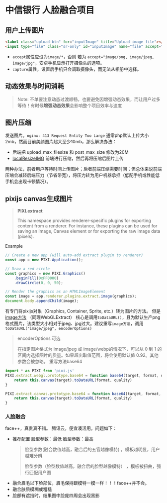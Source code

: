 # 中信银行 人脸融合项目

## 用户上传图片

```html
<label class="upload-btn" for="inputImage" title="Upload image file"></label>
<input type="file" class="sr-only" id="inputImage" name="file" accept="image/png, image/jpeg, image/jpg">
```

- `accept`属性应设为`image/*`，否则 若为 `accept="image/png, image/jpeg, image/jpg"`，安卓手机显示打开摄像头的选项。
- `capture`属性，设置后手机只会调取摄像头，而无法从相册中选择。

## 动态效果与时间消耗
> Note: 不单要注意动态过渡顺畅，也要避免因增强动态效果，而让用户过多等待！有时候**增强动态效果**会影响整个项目效率与速度


## 图片压缩
 发送图片。`nginx: 413 Request Entity Too Large`
通常php默认上传大小2mb，然而目前美颜图片超大至少10mb，那么解决办法：
- 后端把 upload_max_filesize 和 post_max_size 修改为20M
- [localResizeIMG](https://github.com/think2011/localResizeIMG) 前端进行压缩，然后再将压缩后图片上传

两种办法，前者用户等待时间上传图片；后者前端压缩需要时间；但总体来说前端压缩会减轻后端压力（节省带宽），将压力转为用户机器承担（低配手机或性能低手机会出现卡顿情况）。

## pixijs canvas生成图片
> **PIXI.extract**
>
> This namespace provides renderer-specific plugins for exporting content from a renderer. For instance, these plugins can be used for saving an Image, Canvas element or for exporting the raw image data (pixels).
>

Example
```javascript
// Create a new app (will auto-add extract plugin to renderer)
const app = new PIXI.Application();

// Draw a red circle
const graphics = new PIXI.Graphics()
    .beginFill(0xFF0000)
    .drawCircle(0, 0, 50);

// Render the graphics as an HTMLImageElement
const image = app.renderer.plugins.extract.image(graphics);
document.body.appendChild(image);
```
有专门将pixijs对象（Graphics, Container, Sprite, etc.）转为图片的方法。
但是[image方法](http://pixijs.download/release/docs/PIXI.extract.CanvasExtract.html#image) （同理WebGLExtract） 核心是调用`toDataURL()`，且为默认生产png格式图片，该类型大小相对于jpeg、jpg过大。建议重写`image方法`，调用`toDataURL("image/jpeg", encoderOptions)` 
>encoderOptions 可选
>
>在指定图片格式为 image/jpeg 或 image/webp的情况下，可以从 0 到 1 的区间内选择图片的质量。如果超出取值范围，将会使用默认值 0.92。其他参数会被忽略。
重写方法base64
```javascript
import * as PIXI from 'pixi.js'
PIXI.extract.webgl.prototype.base64 = function base64(target, format, quality) {
    return this.canvas(target).toDataURL(format, quality)
}

PIXI.extract.canvas.prototype.base64 = function base64(target, format, quality) {
    return this.canvas(target).toDataURL(format, quality)
}
```

### 人脸融合
face++，真贵真不错。
腾讯云，便宜凑活用。问题如下：
- 推荐配置 脸型参数：最低 脸型参数：最高
  > 脸型参数(融合数值越高，融合后的五官越像模特) ，模板越明显，用户越难分辨
  >
  > 脸型参数（脸型数值越高，融合后的脸型越像模特） ，模板被扭曲，强行匹配用户图
- 融合眉毛以下脸部位，眉毛保持跟模特一模一样！！！face++并不会。
- 融合肤质模糊或粗糙
- 脸部有遮挡时，结果图中脸庞四周会出现黑影
